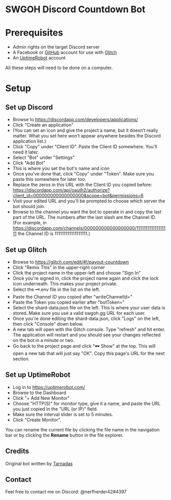 # SWGOH Discord Countdown Bot

# Prerequisites

 - Admin rights on the target Discord server
 - A Facebook or [GitHub](https://github.com/) account for use with [Glitch](https://glitch.com/)
 - An [UptimeRobot](http://www.uptimerobot.com/) account

All these steps will need to be done on a computer.

# Setup

## Set up Discord

 - Browse to https://discordapp.com/developers/applications/
 - Click "Create an application"
 - (You can set an icon and give the project a name, but it doesn’t really matter. What you set here won’t appear anywhere besides the Discord application list.)
 - Click "Copy" under "Client ID". Paste the Client ID somewhere. You'll need it later.
 - Select "Bot" under "Settings"
 - Click "Add Bot"
 - This is where you set the bot's name and icon
 - Once you've done that, click "Copy" under "Token". Make sure you paste this somewhere for later too.
 - Replace the zeros in this URL with the Client ID you copied before: https://discordapp.com/api/oauth2/authorize?client_id=000000000000000000&scope=bot&permissions=8
 - Visit your edited URL and you'll be prompted to choose which server the bot should join.
 - Browse to the channel you want the bot to operate in and copy the last  part of the URL. The numbers after the last slash are the Channel ID. (For example, in https://discordapp.com/channels/000000000000000000/111111111111111111 the Channel ID is 111111111111111111.)

## Set up Glitch

 - Browse to https://glitch.com/edit/#!/payout-countdown
 - Click "Remix This" in the upper-right corner
 - Click the project name in the upper-left and choose "Sign In"
 - Once you're signed in, click the project name again and click the lock icon underneath. This makes your project private.
 - Select the 🗝.env file in the list on the left.
 - Paste the Channel ID you copied after "writeChannelId="
 - Paste the Token you copied earlier after "botToken="
 - Select the shard-data.json file on the left. This is where your user data is stored. Make sure you use a valid swgoh.gg URL for each user.
 - Once you're done editing the shard-data.json, click "Logs" on the left, then click "Console" down below. 
 - A new tab will open with the Glitch console. Type "refresh" and hit enter. The application will restart and you should see your changes reflected on the bot in a minute or two.
 - Go back to the project page and click "🕶 Show" at the top. This will open a new tab that will just say "OK". Copy this page's URL for the next section.

## Set up UptimeRobot

 - Log in to https://uptimerobot.com/
 - Browse to the Dashboard
 - Click "+ Add New Monitor"
 - Choose "HTTP(S)" for monitor type, give it a name, and paste the URL you just copied in the "URL (or IP)" field.
 - Make sure the interval slider is set to 5 minutes.
 - Click "Create Monitor".

You can rename the current file by clicking the file name in the navigation bar or by clicking the **Rename** button in the file explorer.

## Credits
Original bot written by [Tarnadas](https://github.com/Tarnadas/shard-payout)

## Contact

Feel free to contact me on Discord: @nerfherder42#4397 
